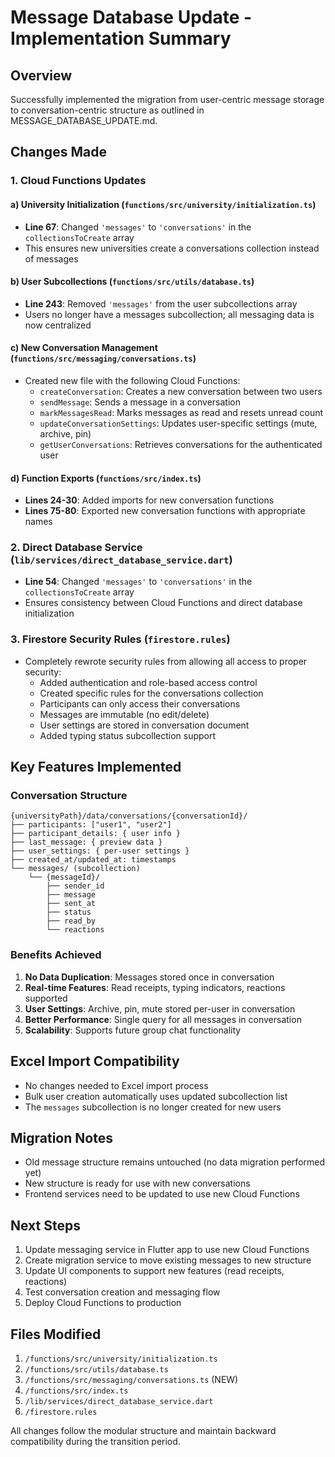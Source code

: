 # Message Database Update - Implementation Summary

## Overview
Successfully implemented the migration from user-centric message storage to conversation-centric structure as outlined in MESSAGE_DATABASE_UPDATE.md.

## Changes Made

### 1. Cloud Functions Updates

#### a) University Initialization (`functions/src/university/initialization.ts`)
- **Line 67**: Changed `'messages'` to `'conversations'` in the `collectionsToCreate` array
- This ensures new universities create a conversations collection instead of messages

#### b) User Subcollections (`functions/src/utils/database.ts`)
- **Line 243**: Removed `'messages'` from the user subcollections array
- Users no longer have a messages subcollection; all messaging data is now centralized

#### c) New Conversation Management (`functions/src/messaging/conversations.ts`)
- Created new file with the following Cloud Functions:
  - `createConversation`: Creates a new conversation between two users
  - `sendMessage`: Sends a message in a conversation
  - `markMessagesRead`: Marks messages as read and resets unread count
  - `updateConversationSettings`: Updates user-specific settings (mute, archive, pin)
  - `getUserConversations`: Retrieves conversations for the authenticated user

#### d) Function Exports (`functions/src/index.ts`)
- **Lines 24-30**: Added imports for new conversation functions
- **Lines 75-80**: Exported new conversation functions with appropriate names

### 2. Direct Database Service (`lib/services/direct_database_service.dart`)
- **Line 54**: Changed `'messages'` to `'conversations'` in the `collectionsToCreate` array
- Ensures consistency between Cloud Functions and direct database initialization

### 3. Firestore Security Rules (`firestore.rules`)
- Completely rewrote security rules from allowing all access to proper security:
  - Added authentication and role-based access control
  - Created specific rules for the conversations collection
  - Participants can only access their conversations
  - Messages are immutable (no edit/delete)
  - User settings are stored in conversation document
  - Added typing status subcollection support

## Key Features Implemented

### Conversation Structure
```
{universityPath}/data/conversations/{conversationId}/
├── participants: ["user1", "user2"]
├── participant_details: { user info }
├── last_message: { preview data }
├── user_settings: { per-user settings }
├── created_at/updated_at: timestamps
└── messages/ (subcollection)
    └── {messageId}/
        ├── sender_id
        ├── message
        ├── sent_at
        ├── status
        ├── read_by
        └── reactions
```

### Benefits Achieved
1. **No Data Duplication**: Messages stored once in conversation
2. **Real-time Features**: Read receipts, typing indicators, reactions supported
3. **User Settings**: Archive, pin, mute stored per-user in conversation
4. **Better Performance**: Single query for all messages in conversation
5. **Scalability**: Supports future group chat functionality

## Excel Import Compatibility
- No changes needed to Excel import process
- Bulk user creation automatically uses updated subcollection list
- The `messages` subcollection is no longer created for new users

## Migration Notes
- Old message structure remains untouched (no data migration performed yet)
- New structure is ready for use with new conversations
- Frontend services need to be updated to use new Cloud Functions

## Next Steps
1. Update messaging service in Flutter app to use new Cloud Functions
2. Create migration service to move existing messages to new structure
3. Update UI components to support new features (read receipts, reactions)
4. Test conversation creation and messaging flow
5. Deploy Cloud Functions to production

## Files Modified
1. `/functions/src/university/initialization.ts`
2. `/functions/src/utils/database.ts`
3. `/functions/src/messaging/conversations.ts` (NEW)
4. `/functions/src/index.ts`
5. `/lib/services/direct_database_service.dart`
6. `/firestore.rules`

All changes follow the modular structure and maintain backward compatibility during the transition period.